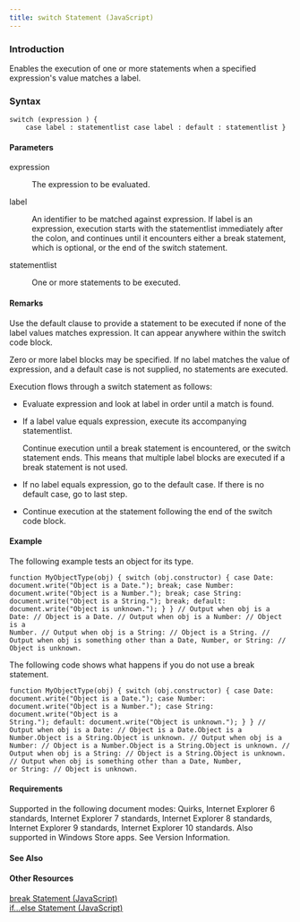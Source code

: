 ```yaml
---
title: switch Statement (JavaScript)
---
```


### Introduction 

 Enables the execution of one or more statements when a specified expression's value matches a label.

### Syntax 

```
switch (expression ) { 
	case label : statementlist case label : default : statementlist }
```

#### Parameters 

<div id="sectionSection0" class="section" name="collapseableSection" style="" expanded="true">
  <dl class="authored">
    <dt>
      <span class="parameter" sdata="paramReference" xmlns:util="util">expression</span>
    </dt>
    <dd>
      <p xmlns:util="util">
        The expression to be evaluated.
      </p>
    </dd>
    <dt>
      <span class="parameter" sdata="paramReference" xmlns:util="util">label</span>
    </dt>
    <dd>
      <p xmlns:util="util">
        An identifier to be matched against <span class="parameter" sdata="paramReference">expression</span>. If <span class="parameter" sdata="paramReference">label</span> is an <span class=
        "parameter" sdata="paramReference">expression</span>, execution starts with the <span class="parameter" sdata="paramReference">statementlist</span> immediately after the colon, and continues
        until it encounters either a <span sdata="langKeyword" value="break"><span class="keyword">break</span></span> statement, which is optional, or the end of the <span sdata="langKeyword" value=
        "switch"><span class="keyword">switch</span></span> statement.
      </p>
    </dd>
    <dt>
      <span class="parameter" sdata="paramReference" xmlns:util="util">statementlist</span>
    </dt>
    <dd>
      <p xmlns:util="util">
        One or more statements to be executed.
      </p>
    </dd>
  </dl>
</div>

#### Remarks 

<div id="languageReferenceRemarksSection" class="section" name="collapseableSection" style="">
  <p xmlns:util="util">
    Use the <span sdata="langKeyword" value="default"><span class="keyword">default</span></span> clause to provide a statement to be executed if none of the label values matches <span class=
    "parameter" sdata="paramReference">expression</span>. It can appear anywhere within the <span sdata="langKeyword" value="switch"><span class="keyword">switch</span></span> code block.
  </p>
  <p xmlns:util="util">
    Zero or more <span class="parameter" sdata="paramReference">label</span> blocks may be specified. If no <span class="parameter" sdata="paramReference">label</span> matches the value of
    <span class="parameter" sdata="paramReference">expression</span>, and a <span sdata="langKeyword" value="default"><span class="keyword">default</span></span> case is not supplied, no statements
    are executed.
  </p>
  <p xmlns:util="util">
    Execution flows through a <span sdata="langKeyword" value="switch"><span class="keyword">switch</span></span> statement as follows:
  </p>
  <ul xmlns:util="util">
    <li>
      <p>
        Evaluate <span class="parameter" sdata="paramReference">expression</span> and look at <span class="parameter" sdata="paramReference">label</span> in order until a match is found.
      </p>
    </li>
    <li>
      <p>
        If a <span class="parameter" sdata="paramReference">label</span> value equals <span class="parameter" sdata="paramReference">expression</span>, execute its accompanying <span class=
        "parameter" sdata="paramReference">statementlist</span>.
      </p>
      <p>
        Continue execution until a <span sdata="langKeyword" value="break"><span class="keyword">break</span></span> statement is encountered, or the <span sdata="langKeyword" value=
        "switch"><span class="keyword">switch</span></span> statement ends. This means that multiple <span class="parameter" sdata="paramReference">label</span> blocks are executed if a <span sdata=
        "langKeyword" value="break"><span class="keyword">break</span></span> statement is not used.
      </p>
    </li>
    <li>
      <p>
        If no <span class="parameter" sdata="paramReference">label</span> equals <span class="parameter" sdata="paramReference">expression</span>, go to the <span sdata="langKeyword" value=
        "default"><span class="keyword">default</span></span> case. If there is no <span sdata="langKeyword" value="default"><span class="keyword">default</span></span> case, go to last step.
      </p>
    </li>
    <li>
      <p>
        Continue execution at the statement following the end of the <span sdata="langKeyword" value="switch"><span class="keyword">switch</span></span> code block.
      </p>
    </li>
  </ul>
</div>

#### Example 

<p xmlns:util="util">
  The following example tests an object for its type.
</p>

```
function MyObjectType(obj) { switch (obj.constructor) { case Date: document.write("Object is a Date."); break; case Number: document.write("Object is a Number."); break; case String:
document.write("Object is a String."); break; default: document.write("Object is unknown."); } } // Output when obj is a Date: // Object is a Date. // Output when obj is a Number: // Object is a
Number. // Output when obj is a String: // Object is a String. // Output when obj is something other than a Date, Number, or String: // Object is unknown.
```

<p xmlns:util="util">
  The following code shows what happens if you do not use a <span sdata="langKeyword" value="break"><span class="keyword">break</span></span> statement.
</p>

```
function MyObjectType(obj) { switch (obj.constructor) { case Date: document.write("Object is a Date."); case Number: document.write("Object is a Number."); case String: document.write("Object is a
String."); default: document.write("Object is unknown."); } } // Output when obj is a Date: // Object is a Date.Object is a Number.Object is a String.Object is unknown. // Output when obj is a
Number: // Object is a Number.Object is a String.Object is unknown. // Output when obj is a String: // Object is a String.Object is unknown. // Output when obj is something other than a Date, Number,
or String: // Object is unknown.
```

#### Requirements 

<div id="requirementsTitleSection" class="section" name="collapseableSection" style="">
  <p xmlns:util="util"></p>
  <p>
    Supported in the following document modes: Quirks, Internet Explorer 6 standards, Internet Explorer 7 standards, Internet Explorer 8 standards, Internet Explorer 9 standards, Internet Explorer 10
    standards. Also supported in Windows Store apps. See Version Information.
  </p>
</div>

#### See Also 

<div id="seeAlsoSection" class="section" name="collapseableSection" style="">
  <h4 class="subHeading">
    Other Resources
  </h4>
  <div class="seeAlsoStyle">
    <span sdata="link" xmlns:util="util"><a href="5be0f2a8-5fe7-4a6c-89af-ca20a925ce87.htm">break Statement (JavaScript)</a></span>
  </div>
  <div class="seeAlsoStyle">
    <span sdata="link" xmlns:util="util"><a href="dfbe86e8-9c1e-4ef5-bb9c-7d1db7ce2506.htm">if...else Statement (JavaScript)</a></span>
  </div>
</div>

